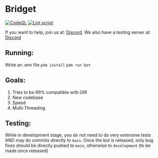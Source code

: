 # Bridget
[![CodeQL](https://github.com/palera1n/bot-rewrite/actions/workflows/codeql.yml/badge.svg)](https://github.com/palera1n/bot-rewrite/actions/workflows/codeql.yml) [![Lint script](https://github.com/palera1n/bot-rewrite/actions/workflows/lint.yml/badge.svg)](https://github.com/palera1n/bot-rewrite/actions/workflows/lint.yml)

If you want to help, join us at: [Discord](https://discord.gg/palera1n). We also have a testing server at: [Discord](https://discord.gg/55A4Xjc9RW)

## Running:
Write an .env file
```pdm install```
```pdm run bot```

## Goals:
1. Tries to be 99% compatible with GIR
2. New codebase
3. Speed
4. Multi-Threading

## Testing:
While in development stage, you do not need to do very extensive tests AND may do commits directly to `main`. Once the bot is released, only bug fixes should be directly pushed to `main`, otherwise to `development` (to be made once released)
